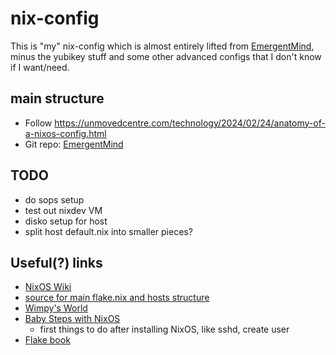 # nix-config

This is "my" nix-config which is almost entirely lifted from [EmergentMind](https://github.com/EmergentMind/nix-config), minus the yubikey stuff and some other advanced configs that I don't know if I want/need.

## main structure

* Follow https://unmovedcentre.com/technology/2024/02/24/anatomy-of-a-nixos-config.html
* Git repo: [EmergentMind](https://github.com/EmergentMind/nix-config)

## TODO

* do sops setup
* test out nixdev VM
* disko setup for host
* split host default.nix into smaller pieces?

## Useful(?) links

* [NixOS Wiki](https://nixos.wiki/wiki/Main_Page)
* [source for main flake.nix and hosts structure](https://github.com/Electrostasy/dots/)
* [Wimpy's World](https://github.com/wimpysworld/nix-config)
* [Baby Steps with NixOS](https://seanrmurphy.medium.com/baby-steps-with-nixos-1ce7c4b0610)
  * first things to do after installing NixOS, like sshd, create user
* [Flake book](https://nixos-and-flakes.thiscute.world/other-usage-of-flakes/inputs)
